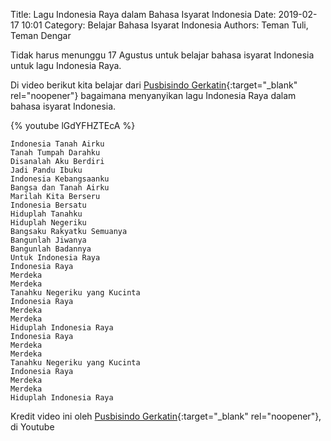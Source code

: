 Title: Lagu Indonesia Raya dalam Bahasa Isyarat Indonesia
Date: 2019-02-17 10:01
Category: Belajar Bahasa Isyarat Indonesia
Authors: Teman Tuli, Teman Dengar

Tidak harus menunggu 17 Agustus untuk belajar bahasa isyarat Indonesia untuk lagu Indonesia Raya.

Di video berikut kita belajar dari 
[Pusbisindo Gerkatin](https://www.youtube.com/channel/UC38Shsiz8sxg76wSIE9lCBA){:target="_blank" rel="noopener"}
bagaimana menyanyikan lagu Indonesia Raya dalam bahasa isyarat Indonesia.

{% youtube lGdYFHZTEcA %}

```
Indonesia Tanah Airku
Tanah Tumpah Darahku
Disanalah Aku Berdiri
Jadi Pandu Ibuku
Indonesia Kebangsaanku
Bangsa dan Tanah Airku
Marilah Kita Berseru
Indonesia Bersatu
Hiduplah Tanahku
Hiduplah Negeriku
Bangsaku Rakyatku Semuanya
Bangunlah Jiwanya
Bangunlah Badannya
Untuk Indonesia Raya
Indonesia Raya
Merdeka
Merdeka
Tanahku Negeriku yang Kucinta
Indonesia Raya
Merdeka
Merdeka
Hiduplah Indonesia Raya
Indonesia Raya
Merdeka
Merdeka
Tanahku Negeriku yang Kucinta
Indonesia Raya
Merdeka
Merdeka
Hiduplah Indonesia Raya
```

Kredit video ini oleh 
[Pusbisindo Gerkatin](https://www.youtube.com/channel/UC38Shsiz8sxg76wSIE9lCBA){:target="_blank" rel="noopener"},
 di Youtube
